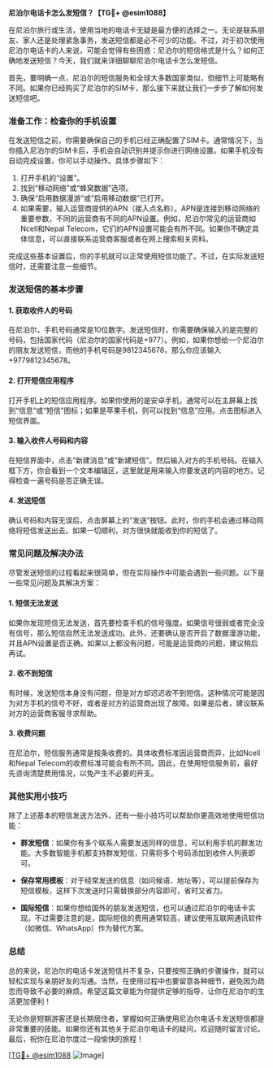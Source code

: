 **尼泊尔电话卡怎么发短信？【TG💪+ @esim1088】**

在尼泊尔旅行或生活，使用当地的电话卡无疑是最方便的选择之一。无论是联系朋友、家人还是处理紧急事务，发送短信都是必不可少的功能。不过，对于初次使用尼泊尔电话卡的人来说，可能会觉得有些困惑：尼泊尔的短信格式是什么？如何正确地发送短信？今天，我们就来详细聊聊尼泊尔电话卡怎么发短信。

首先，要明确一点，尼泊尔的短信服务和全球大多数国家类似，但细节上可能略有不同。如果你已经购买了尼泊尔的SIM卡，那么接下来就让我们一步步了解如何发送短信吧。

### 准备工作：检查你的手机设置

在发送短信之前，你需要确保自己的手机已经正确配置了SIM卡。通常情况下，当你插入尼泊尔的SIM卡后，手机会自动识别并提示你进行网络设置。如果手机没有自动完成设置，你可以手动操作。具体步骤如下：

1. 打开手机的“设置”。
2. 找到“移动网络”或“蜂窝数据”选项。
3. 确保“启用数据漫游”或“启用移动数据”已打开。
4. 如果需要，输入运营商提供的APN（接入点名称）。APN是连接到移动网络的重要参数，不同的运营商有不同的APN设置。例如，尼泊尔常见的运营商如Ncell和Nepal Telecom，它们的APN设置可能会有所不同。如果你不确定具体信息，可以直接联系运营商客服或者在网上搜索相关资料。

完成这些基本设置后，你的手机就可以正常使用短信功能了。不过，在实际发送短信时，还需要注意一些细节。

### 发送短信的基本步骤

#### 1. 获取收件人的号码
在尼泊尔，手机号码通常是10位数字。发送短信时，你需要确保输入的是完整的号码，包括国家代码（尼泊尔的国家代码是+977）。例如，如果你想给一个尼泊尔的朋友发送短信，而他的手机号码是9812345678，那么你应该输入+9779812345678。

#### 2. 打开短信应用程序
打开手机上的短信应用程序。如果你使用的是安卓手机，通常可以在主屏幕上找到“信息”或“短信”图标；如果是苹果手机，则可以找到“信息”应用。点击图标进入短信界面。

#### 3. 输入收件人号码和内容
在短信界面中，点击“新建消息”或“新建短信”。然后输入对方的手机号码。在输入框下方，你会看到一个文本编辑区，这里就是用来输入你要发送的内容的地方。记得检查一遍号码是否正确无误。

#### 4. 发送短信
确认号码和内容无误后，点击屏幕上的“发送”按钮。此时，你的手机会通过移动网络将短信发送出去。如果一切顺利，对方很快就能收到你的短信了。

### 常见问题及解决办法

尽管发送短信的过程看起来很简单，但在实际操作中可能会遇到一些问题。以下是一些常见问题及其解决方案：

#### 1. 短信无法发送
如果你发现短信无法发送，首先要检查手机的信号强度。如果信号很弱或者完全没有信号，那么短信自然无法发送成功。此外，还要确认是否开启了数据漫游功能，并且APN设置是否正确。如果以上都没有问题，可能是运营商的问题，建议稍后再试。

#### 2. 收不到短信
有时候，发送短信本身没有问题，但是对方却迟迟收不到短信。这种情况可能是因为对方手机的信号不好，或者是对方的运营商出现了故障。如果是后者，建议联系对方的运营商客服寻求帮助。

#### 3. 收费问题
在尼泊尔，短信服务通常是按条收费的。具体收费标准因运营商而异，比如Ncell和Nepal Telecom的收费标准可能会有所不同。因此，在使用短信服务前，最好先咨询清楚费用情况，以免产生不必要的开支。

### 其他实用小技巧

除了上述基本的短信发送方法外，还有一些小技巧可以帮助你更高效地使用短信功能：

- **群发短信**：如果你有多个联系人需要发送同样的信息，可以利用手机的群发功能。大多数智能手机都支持群发短信，只需将多个号码添加到收件人列表即可。
  
- **保存常用模板**：对于经常发送的信息（如问候语、地址等），可以提前保存为短信模板，这样下次发送时只需替换部分内容即可，省时又省力。

- **国际短信**：如果你想给国外的朋友发送短信，也可以通过尼泊尔的电话卡实现。不过需要注意的是，国际短信的费用通常较高，建议使用互联网通讯软件（如微信、WhatsApp）作为替代方案。

### 总结

总的来说，尼泊尔的电话卡发送短信并不复杂，只要按照正确的步骤操作，就可以轻松实现与亲朋好友的沟通。当然，在使用过程中也要留意各种细节，避免因为疏忽而导致不必要的麻烦。希望这篇文章能为你提供足够的指导，让你在尼泊尔的生活更加便利！

无论你是短期游客还是长期居住者，掌握如何正确使用尼泊尔电话卡发送短信都是非常重要的技能。如果你还有其他关于尼泊尔电话卡的疑问，欢迎随时留言讨论。最后，祝你在尼泊尔度过一段愉快的旅程！

[[TG💪+ @esim1088](https://t.me/s/esim1088) ![Image](https://i.postimg.cc/4NQfJmqS/Snipaste-2025-05-13-00-14-12.png)]